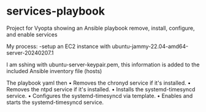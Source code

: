 # services-playbook
Project for Vyopta showing an Ansible playbook remove, install, configure, and enable services

My process: 
-setup an EC2 instance with ubuntu-jammy-22.04-amd64-server-20240207.1

I am sshing with ubuntu-server-keypair.pem, this information is added to the included Ansible inventory file (hosts)

The playbook yaml then 
 • Removes the chronyd service if it's installed.
  • Removes the ntpd service if it's installed.
  • Installs the systemd-timesyncd service.
  • Configures the systemd-timesyncd via template.
  • Enables and starts the systemd-timesyncd service.
